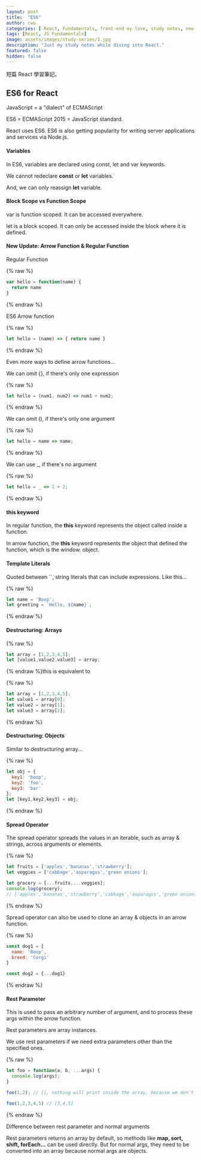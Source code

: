 ```yaml
---
layout: post
title:  "ES6"
author: cwu
categories: [ React, Fundamentals, front-end my love, study notes, new framework! ]
tags: [React, JS Fundamentals]
image: assets/images/study-series/1.jpg
description: "Just my study notes while diving into React."
featured: false
hidden: false
---
```


短篇 React 學習筆記。

## ES6 for React

JavaScript = a "dialect" of ECMAScript 

ES6 = ECMAScript 2015 = JavaScript standard.

React uses ES6. ES6 is also getting popularity for writing server applications and services via Node.js.

#### Variables

In ES6, variables are declared using <span class="highlight-text">const, let and var</span> keywords.

We cannot redeclare <strong>const</strong> or <strong>let</strong> variables.

And, we can only reassign <strong>let</strong> variable.


#### Block Scope vs Function Scope

<span class="highlight-text">var</span> is function scoped. It can be accessed everywhere.

<span class="highlight-text">let</span> is a block scoped. It can only be accessed inside the block where it is defined.


#### New Update: Arrow Function & Regular Function

Regular Function

{% raw %}
```javascript
var hello = function(name) { 
  return name
}
```
{% endraw %}

ES6 Arrow function

{% raw %}
```javascript
let hello = (name) => { return name }
```
{% endraw %}

Even more ways to define arrow functions...

We can omit {}, if there's only one expression

{% raw %}
```javascript
let hello = (num1, num2) => num1 + num2;
```
{% endraw %}

We can omit (), if there's only one argument

{% raw %}
```javascript
let hello = name => name;
```
{% endraw %}

We can use _, if there's no argument

{% raw %}
```javascript
let hello = _ => 1 + 2;
```
{% endraw %}
#### this keyword

In regular function, the <strong>this</strong> keyword represents the object called inside a function.

In arrow function, the <strong>this</strong> keyword represents the object that defined the function, which is the window. object.

#### Template Literals

Quoted between ``, string literals that can include expressions. Like this...

{% raw %}
```javascript
let name = 'Boop';
let greeting = `Hello, ${name}`;
```
{% endraw %}
#### Destructuring: Arrays

{% raw %}
```javascript
let array = [1,2,3,4,5];
let [value1,value2,value3] = array;
```
{% endraw %}this is equivalent to

{% raw %}
```javascript
let array = [1,2,3,4,5];
let value1 = array[0];
let value2 = array[1];
let value3 = array[2];
```
{% endraw %}
#### Destructuring: Objects

Similar to destructuring array...

{% raw %}
```javascript
let obj = {
  key1: 'boop',
  key2: 'foo',
  key3: 'bar'
};
let [key1,key2,key3] = obj;
```
{% endraw %}
#### Spread Operator

The spread operator spreads the values in an iterable, such as array & strings, across arguments or elements.

{% raw %}
```javascript
let fruits = ['apples','bananas','strawberry'];
let veggies = ['cabbage','asparagus','green onions'];

let grocery = [...fruits,...veggies];
console.log(grocery);
// ['apples','bananas','strawberry','cabbage','asparagus','green onions']
```
{% endraw %}

Spread operator can also be used to clone an array & objects in an arrow function.

{% raw %}
```javascript
const dog1 = {
  name: 'Boop',
  breed: 'Corgi'
}

const dog2 = {...dog1}
```
{% endraw %}
#### Rest Parameter

This is used to pass an arbitrary number of argument, and to process these args within the arrow function.

<span class="highlight-text">Rest parameters are array instances.</span>

We use rest parameters if we need extra parameters other than the specified ones.

{% raw %}
```javascript
let foo = function(a, b, ...args) {
  console.log(args);
}

foo(1,2); // [], nothing will print inside the array, because we don't have extra parameters

foo(1,2,3,4,5) // [3,4,5]
```
{% endraw %}

<span class="highlight-text">Difference between rest parameter and normal arguments</span>

Rest parameters returns an <span class="highlight-text">array</span> by default, so methods like <strong>map, sort, shift, forEach...</strong> can be used directly. But for normal args, they need to be converted into an array because normal args are <span class="highlight-text">objects</span>.